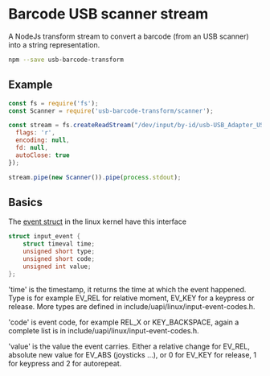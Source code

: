 # Barcode USB scanner stream

A NodeJs transform stream to convert a barcode (from an USB scanner) into a string representation.

```sh
npm --save usb-barcode-transform
```

## Example

```js
const fs = require('fs');
const Scanner = require('usb-barcode-transform/scanner');

const stream = fs.createReadStream("/dev/input/by-id/usb-USB_Adapter_USB_Device-event-kbd",{
  flags: 'r',
  encoding: null,
  fd: null,
  autoClose: true
});

stream.pipe(new Scanner()).pipe(process.stdout);
```

## Basics

The [event struct](https://www.kernel.org/doc/Documentation/input/input.txt) in
the linux kernel have this interface

```c
struct input_event {
    struct timeval time;
    unsigned short type;
    unsigned short code;
    unsigned int value;
};
```

'time' is the timestamp, it returns the time at which the event happened.  Type
is for example EV\_REL for relative moment, EV\_KEY for a keypress or release.
More types are defined in include/uapi/linux/input-event-codes.h.

'code' is event code, for example REL\_X or KEY\_BACKSPACE, again a complete list
is in include/uapi/linux/input-event-codes.h.

'value' is the value the event carries. Either a relative change for EV\_REL,
absolute new value for EV\_ABS (joysticks ...), or 0 for EV\_KEY for release, 1
for keypress and 2 for autorepeat.



